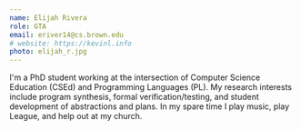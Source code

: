 ```yaml
---
name: Elijah Rivera
role: GTA
email: eriver14@cs.brown.edu
# website: https://kevinl.info
photo: elijah_r.jpg
---
```


I'm a PhD student working at the intersection of Computer Science Education (CSEd) and Programming Languages (PL). My research interests include program synthesis, formal verification/testing, and student development of abstractions and plans. In my spare time I play music, play League, and help out at my church.
